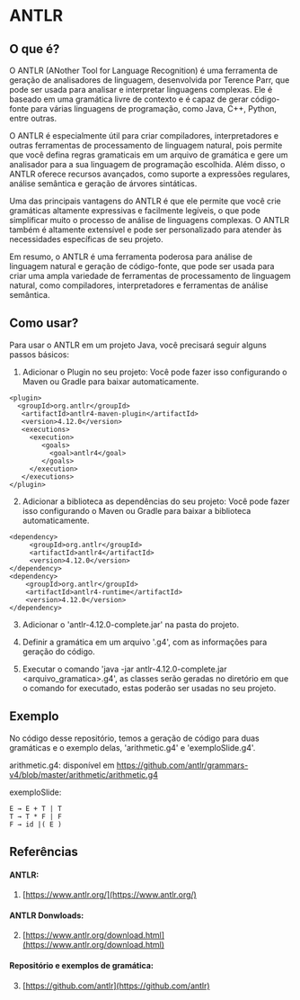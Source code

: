 # ANTLR
## O que é?
O ANTLR (ANother Tool for Language Recognition) é uma ferramenta de geração de analisadores de linguagem, desenvolvida por Terence Parr, que pode ser usada para analisar e interpretar linguagens complexas. Ele é baseado em uma gramática livre de contexto e é capaz de gerar código-fonte para várias linguagens de programação, como Java, C++, Python, entre outras.

O ANTLR é especialmente útil para criar compiladores, interpretadores e outras ferramentas de processamento de linguagem natural, pois permite que você defina regras gramaticais em um arquivo de gramática e gere um analisador para a sua linguagem de programação escolhida. Além disso, o ANTLR oferece recursos avançados, como suporte a expressões regulares, análise semântica e geração de árvores sintáticas.

Uma das principais vantagens do ANTLR é que ele permite que você crie gramáticas altamente expressivas e facilmente legíveis, o que pode simplificar muito o processo de análise de linguagens complexas. O ANTLR também é altamente extensível e pode ser personalizado para atender às necessidades específicas de seu projeto.

Em resumo, o ANTLR é uma ferramenta poderosa para análise de linguagem natural e geração de código-fonte, que pode ser usada para criar uma ampla variedade de ferramentas de processamento de linguagem natural, como compiladores, interpretadores e ferramentas de análise semântica.

## Como usar?
Para usar o ANTLR em um projeto Java, você precisará seguir alguns passos básicos:

1. Adicionar o Plugin no seu projeto: Você pode fazer isso configurando o Maven ou Gradle para baixar automaticamente.
```
<plugin>
  <groupId>org.antlr</groupId>
   <artifactId>antlr4-maven-plugin</artifactId>
   <version>4.12.0</version>
   <executions>
     <execution>
        <goals>
          <goal>antlr4</goal>
        </goals>
     </execution>
   </executions>
</plugin>
```
2. Adicionar a biblioteca as dependências do seu projeto: Você pode fazer isso configurando o Maven ou Gradle para baixar a biblioteca automaticamente.
```
<dependency> 
	 <groupId>org.antlr</groupId> 
	 <artifactId>antlr4</artifactId> 
	 <version>4.12.0</version> 
</dependency>
<dependency>
 	<groupId>org.antlr</groupId>
 	<artifactId>antlr4-runtime</artifactId>
 	<version>4.12.0</version>
</dependency>
```
3. Adicionar o 'antlr-4.12.0-complete.jar' na pasta do projeto.

4. Definir a gramática em um arquivo '.g4', com as informações para geração do código.

5. Executar o comando 'java -jar antlr-4.12.0-complete.jar <arquivo_gramatica>.g4', as classes serão geradas no diretório em que o comando for executado, estas poderão ser usadas no seu projeto.

## Exemplo
No código desse repositório, temos a geração de código para duas gramáticas e o exemplo delas, 'arithmetic.g4' e 'exemploSlide.g4'.

arithmetic.g4: disponível em https://github.com/antlr/grammars-v4/blob/master/arithmetic/arithmetic.g4

exemploSlide:
```
E → E + T | T
T → T * F | F
F → id |( E )
```

## Referências
#### ANTLR:
1. [https://www.antlr.org/](https://www.antlr.org/)
 
#### ANTLR Donwloads:
2. [https://www.antlr.org/download.html](https://www.antlr.org/download.html)

#### Repositório e exemplos de gramática:
3. [https://github.com/antlr](https://github.com/antlr)
